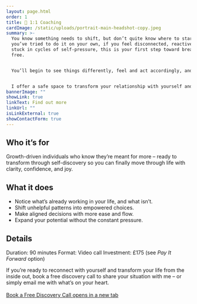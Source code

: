 ```yaml
---
layout: page.html
order: 1
title: 🌿 1:1 Coaching
cardImage: /static/uploads/portrait-main-headshot-copy.jpeg
summary: >-
  You know something needs to shift, but don’t quite know where to start. If
  you’ve tried to do it on your own, if you feel disconnected, reactive, or
  stuck in cycles of self-pressure, this is your first step toward breaking
  free.


  You’ll begin to see things differently, feel and act accordingly, and as a result you'll start seeing the results you want. You'll learn to create sustainable habits with more clarity, purpose, and ease, without falling into extremes or impossible expectations.


  I offer a safe space to transform your relationship with yourself and start building change from the inside out.
bannerImage: ""
showLink: true
linkText: Find out more
linkUrl: ""
isLinkExternal: true
showContactForm: true
---
```

## Who it’s for

Growth-driven individuals who know they’re meant for more – ready to transform through self-discovery so you can finally move through life with clarity, confidence, and joy.

## What it does

* Notice what’s already working in your life, and what isn’t.
* Shift unhelpful patterns into empowered choices.
* Make aligned decisions with more ease and flow.
* Expand your potential without the constant pressure.

## Details

Duration: 90 minutes
Format: Video call
Investment: £175 (see *Pay It Forward* option)

If you’re ready to reconnect with yourself and transform your life from the inside out, book a free discovery call to share your situation with me – or simply email me with what’s on your heart.\
\
<a href="https://claudiadecarlo.zohobookings.eu/#/240577000000038054" rel="noopener noreferrer" class="btn" target="_blank">Book a Free Discovery Call <span class="sr-only">opens in a new tab</span></a>
